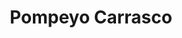 ---
title: "Pompeyo Carrasco"
url: /nunoa/pompeyo-carrasco-avenida-salvador/
shop: reparación de automóviles
---